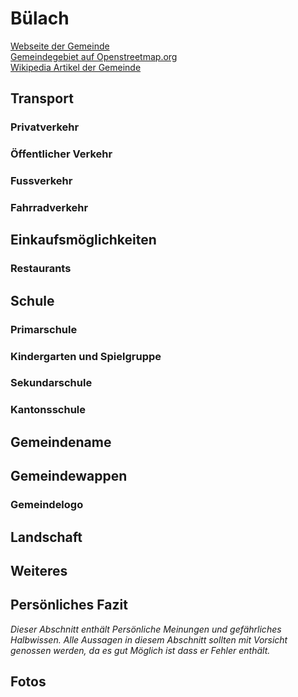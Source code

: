 # Bülach

[Webseite der Gemeinde](https://www.buelach.ch/)  
[Gemeindegebiet auf Openstreetmap.org](https://www.openstreetmap.org/relation/1682100)  
[Wikipedia Artikel der Gemeinde](https://de.wikipedia.org/wiki/B%C3%BClach)

## Transport

### Privatverkehr

### Öffentlicher Verkehr

### Fussverkehr

### Fahrradverkehr

## Einkaufsmöglichkeiten

### Restaurants

## Schule

### Primarschule

### Kindergarten und Spielgruppe

### Sekundarschule

### Kantonsschule

## Gemeindename

## Gemeindewappen

### Gemeindelogo

## Landschaft

## Weiteres

## Persönliches Fazit

*Dieser Abschnitt enthält Persönliche Meinungen und gefährliches Halbwissen. Alle Aussagen in diesem Abschnitt sollten mit Vorsicht genossen werden, da es gut Möglich ist dass er Fehler enthält.*

## Fotos
